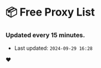 # :package: Free Proxy List
### Updated every 15 minutes.

- Last updated: `2024-09-29 16:28`

:heart:
